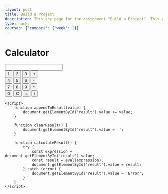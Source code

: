 ```yaml
---
layout: post
title: Build a Project
description: This the page for the assignment "Build a Project". This page added the Calculator with the language in JavaScript.
type: hacks
courses: {'compsci': {'week': 2}}
--- 
```


<body>
    <h1>Calculator</h1>
    <input type="text" id="result" readonly>
    <br>
    <button onclick="appendToResult('1')">1</button>
    <button onclick="appendToResult('2')">2</button>
    <button onclick="appendToResult('3')">3</button>
    <button onclick="appendToResult('+')">+</button>
    <br>
    <button onclick="appendToResult('4')">4</button>
    <button onclick="appendToResult('5')">5</button>
    <button onclick="appendToResult('6')">6</button>
    <button onclick="appendToResult('-')">-</button>
    <br>
    <button onclick="appendToResult('7')">7</button>
    <button onclick="appendToResult('8')">8</button>
    <button onclick="appendToResult('9')">9</button>
    <button onclick="appendToResult('*')">*</button>
    <br>
    <button onclick="appendToResult('0')">0</button>
    <button onclick="clearResult()">C</button>
    <button onclick="calculateResult()">=</button>
    <button onclick="appendToResult('/')">/</button>

    <script>
        function appendToResult(value) {
            document.getElementById('result').value += value;
        }

        function clearResult() {
            document.getElementById('result').value = '';
        }

        function calculateResult() {
            try {
                const expression = document.getElementById('result').value;
                const result = eval(expression);
                document.getElementById('result').value = result;
            } catch (error) {
                document.getElementById('result').value = 'Error';
            }
        }
    </script>
</body>






